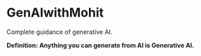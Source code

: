 # GenAIwithMohit
Complete guidance of generative AI.

**Definition: Anything you can generate from AI is Generative AI.**


